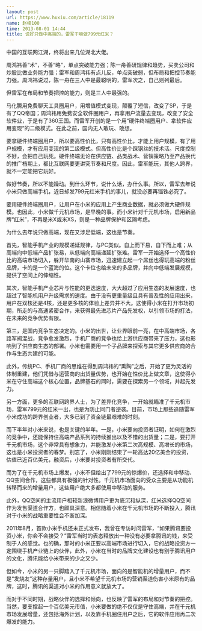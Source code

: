 ```yaml
---
layout: post
url: https://www.huxiu.com/article/18119
name: 赵楠100
time: 2013-08-01 14:44
title: 说好只做中高端的，雷军干嘛做799元红米？
---
```

中国的互联网江湖，终将出来几位湖北大佬。

周鸿祎善“术”，不善“略”，单点突破能力强；陈一舟善研规律和趋势，买卖公司和炒股比做业务能力强；雷军和周鸿祎有点儿反，单点突破弱，但布局和把控节奏能力强。周鸿祎说过，陈一舟在三人中是最聪明的，雷军次之，自己则列最后。

但雷军在布局和节奏把控的能力，则是三人中最强的。

马化腾用免费聊天工具圈用户，用增值模式变现，颠覆了短信，改变了SP，于是有了QQ帝国；周鸿祎用免费安全软件圈用户，再拿用户流量去变现，改变了安全软件业，于是有了360王国。而雷军开创的是一个用“硬件终端圈用户、拿软件应用变现”的二级模式。在此之前，国内无人敢玩、敢想。

要拿硬件终端圈用户，所以要高性价比，只有高性价比，才能上用户规模，有了用户规模，才有应用变现的第二级模式。但高性价比是个踩钢丝的技术活。尺度控制不好，会把自己玩死。硬件终端无论在供应链、品类战术、营销策略乃至产品换代的推广档期上，都比互联网要更讲究节奏和尺度。因此，雷军能玩，其他人跨界，就不一定能把它玩好。

做好节奏，所以不能躁动。到什么环节，说什么话，办什么事。所以，雷军去年说小米只做高端手机，近日却发799元红米手机的事儿，就没必要再锱铢必究了。

要用硬件终端圈用户，让用户在小米的应用上产生商业数据，就必须做大硬件规模。也因此，小米做千元机市场，是早晚的事。而小米针对千元机市场，启用新品牌“红米”，不再是米X或米XS，则是一种品牌保护和区隔考虑。

为什么去年说只做高端，现在又涉足低端，这也是节奏。

首先，智能手机产业的规模递延规律，与PC类似。自上而下易，自下而上难；从高端向中低端产品扩张易，从低端向高端递延扩张难。雷军一开始选择一个高性价比的高端市场切入，躲开华南的山寨市场，迅速建立起一个屌丝也得玩高端的粉丝品牌，卡的是一个蓝海的位。这个卡位也给未来的多品牌，并向中低端发展规模，提供了空间上的伸缩性。

其次，智能手机产业芯片与性能的更迭速度，大大超过了应用生态的发展速度，也超过了智能机用户升级需求的速度。由于没有更重量级且具有普及性的应用出来，用户在双核还是4核，还是更多核的体验上差异并不大。这使得小米在打开市场初期，所走的与高通紧密合作，来获得最先进芯片产品先发权，以引领市场的打法，在未来的竞争优势有限。

第三，是国内竞争生态决定的。小米的出世，让业界眼前一亮，在中高端市场，各路军阀混战，竞争愈发激烈，手机厂商的竞争也给上游供应商带来了压力，这也影响到了供应商生态的部署。小米也需要用一个子品牌来探索与其它更多供应商的合作与生态共建的可能。

此外，传统PC、手机厂商的思维在得到周鸿祎的“熏陶”之后，开始了更为灵活的体制重建，他们凭借与运营商的出货量优势，也开始在性价比上做文章，这使得小米在守住高端这个核心位置，品牌基石的同时，需要在探索另一个领域，并起先发力。

另一方面，更多的互联网跨界人士，为了差异化竞争，一开始就瞄准了千元机市场，雷军799元的红米一出，也是为防止同门者逆袭。目前，市场上那些追随雷军小米成功的跨界创业者，大多已到了资金链最艰难的时刻。

而下半年对小米来说，也是关键的半年。一是，小米要向投资者证明，如何在激烈的竞争中，还能保持住高端产品系列的持续推出以及不错的出货量；二是，要打开千元机市场，这个非常具有想象力，并能激发小米第二次高规模、高增长的市场，这也是小米投资者的春梦。别忘了，小米刚刚结束了一轮高达20亿美金的投资，估值已近百亿美元，融资后，小米要对投资者有所交代。

而为了在千元机市场上爆发，小米不但给出了799元的惊爆价，还选择和中移动、QQ空间合作，这些都具有极强的针对性。千元机市场面向的受众主要是从功能机转移而来的增量用户，这些用户绝大多都使用中移动的服务。

此外，QQ空间的主流用户相较新浪微博用户更为底沉和纵深，红米选择QQ空间作为发售渠道合作方，也颇具深意。相信随着小米在千元机市场的不断投入，腾讯对于小米的战略重要性会不断加深。

2011年8月，首款小米手机还未正式发布，我曾在专访时问雷军，“如果腾讯要投资小米，你会不会接受？”雷军当时的表态释放出一种没有必要拿腾讯的钱，来受制于人的感觉。也的确，那时的小米正要以高端市场进行切入，它的战略投资方一定围绕手机产业链上的伙伴，此外，小米在当时的品牌文化建设也有别于腾讯用户的文化，腾讯能给小米带来的少之又少。

但如今，小米的另一只脚踏入了千元机市场，面向的是智能机的增量用户，而不是“发烧友”这种存量用户，且小米不希望千元机市场的营销渠道伤害小米原有的品牌，这时，腾讯的渠道对小米的作用意义就放大了。

而对于不同时期，战略伙伴的选择和倾向，也反映了雷军的布局和对节奏的把控。当然，要支撑起一个百亿美元市值，小米要做的绝不仅仅是守住高端，并在千元机市场发展增量，还包括海外计划，以及靠手机圈住用户之后，它的软件应用再二次爆发的能力。

